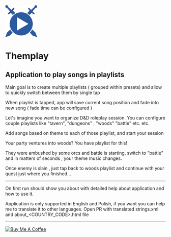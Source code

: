 <img src="https://github.com/q-programming/themplay/blob/main/doc/logo.svg" alt="Logo" width="100"/>

# Themplay 


Application to play songs in playlists
--------------------------------------

Main goal is to create multiple playlists ( grouped within presets) and allow to quickly switch between them by single tap

When playlist is tapped, app will save current song position and fade into new song ( fade time can be configured )

Let's imagine you want to organize D&D roleplay session. You can configure couple playlists like "tavern", "dungeons" , "woods" "battle" etc. etc.

Add songs based on theme to each of those playlist, and start your session

Your party ventures into woods? You have playlist for this!

They were ambushed by some orcs and battle is starting, switch to "battle" and in matters of seconds , your theme music changes.

Once enemy is slain , just tap back to woods playlist and continue with your quest just where you finished...

------

On first run  should show you about with detailed help about application and how to use it.

Application is only supported in English and Polish, if you want you can help me to translate it to other languages.
Open PR with translated strings.xml and about_<COUNTRY_CODE>.html file 

-----
<a href="https://www.buymeacoffee.com/q_programming" target="_blank">
          <img src="https://cdn.buymeacoffee.com/buttons/v2/default-yellow.png" alt="Buy Me A Coffee" style="height: 40px; width: 145px;">
</a>
